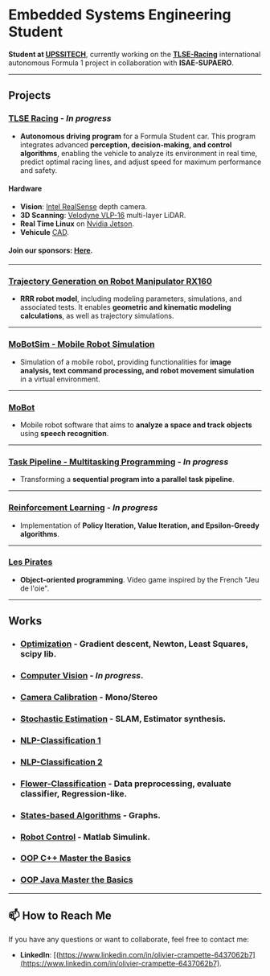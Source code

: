 # Embedded Systems Engineering Student  
**Student at [UPSSITECH](https://www.upssitech.eu/)**, currently working on the **[TLSE-Racing](https://tlseracing.fr/about/)** international autonomous Formula 1 project in collaboration with **ISAE-SUPAERO**.  

---

##  Projects  

### **[TLSE Racing](https://tlseracing.fr/about/)** - *In progress*  
- **Autonomous driving program** for a Formula Student car. This program integrates advanced **perception, decision-making, and control algorithms**, enabling the vehicle to analyze its environment in real time, predict optimal racing lines, and adjust speed for maximum performance and safety.  
  

#### **Hardware**  
- **Vision**: [Intel RealSense](https://www.reichelt.com/fr/fr/shop/produit/webcam_camera_de_profondeur_intel_realsense_d435i-275192?PROVID=2842&utm_medium=idealo.fr&utm_source=psuma) depth camera.
- **3D Scanning**: [Velodyne VLP-16](https://www.mapix.com/lidar-scanner-sensors/velodyne/velodyne-vlp-32c/) multi-layer LiDAR.
- **Real Time Linux** on [Nvidia Jetson](https://www.siliconhighwaydirect.com/product-p/900-83668-0030-000.htm).
- **Vehicule** [CAD](https://github.com/FS-AI/FS-AI_ADS-DV_CAD).
#### **Join our sponsors**: [Here](https://tlseracing.fr/sponsors/).  

---

### **[Trajectory Generation on Robot Manipulator RX160](https://github.com/OlivierCrt/Trajectory_Generation_Robot_Manipulator_RX160)**  
- **RRR robot model**, including modeling parameters, simulations, and associated tests. It enables **geometric and kinematic modeling calculations**, as well as trajectory simulations.  

---

### **[MoBotSim - Mobile Robot Simulation](https://github.com/OlivierCrt/MobotSim)**  
- Simulation of a mobile robot, providing functionalities for **image analysis, text command processing, and robot movement simulation** in a virtual environment.  

---

### **[MoBot](https://github.com/OlivierCrt/Mobot)**  
- Mobile robot software that aims to **analyze a space and track objects** using **speech recognition**.  

---

### **[Task Pipeline - Multitasking Programming](https://github.com/OlivierCrt/Task_Pipeline)** - *In progress*  
- Transforming a **sequential program into a parallel task pipeline**.  

---

### **[Reinforcement Learning](https://github.com/OlivierCrt/Reinforcement_Learning)** - *In progress*  
- Implementation of **Policy Iteration, Value Iteration, and Epsilon-Greedy algorithms**.  

---

### **[Les Pirates](https://github.com/OlivierCrt/les_pirates)**  
- **Object-oriented programming**. Video game inspired by the French "Jeu de l'oie".  

---

##  Works  

- ### **[Optimization](https://github.com/OlivierCrt/Optimisation_M1)** - Gradient descent, Newton, Least Squares, scipy lib.  
- ### **[Computer Vision](https://github.com/OlivierCrt/Image_processing)** - *In progress*.  
- ### **[Camera Calibration](https://github.com/OlivierCrt/Calibration)** - Mono/Stereo
- ### **[Stochastic Estimation](https://github.com/OlivierCrt/Estimation_PW)** - SLAM, Estimator synthesis.  
- ### **[NLP-Classification 1](https://github.com/OlivierCrt/PW_Machine-Learning)**  
- ### **[NLP-Classification 2](https://github.com/OlivierCrt/PW_speech_processing)**  
- ### **[Flower-Classification](https://github.com/OlivierCrt/PW-python-M1)** - Data preprocessing, evaluate classifier, Regression-like.  
- ### **[States-based Algorithms](https://github.com/OlivierCrt/PW_IA_M1)** - Graphs.  
- ### **[Robot Control](https://github.com/OlivierCrt/PW_Robot_Control)** - Matlab Simulink.  
- ### **[OOP C++ Master the Basics](https://github.com/OlivierCrt/PW_Cpp)**  
- ### **[OOP Java Master the Basics](https://github.com/OlivierCrt/PW-java-BS3)**  

---

## 📫 How to Reach Me  
If you have any questions or want to collaborate, feel free to contact me:  
- **LinkedIn**: [(https://www.linkedin.com/in/olivier-crampette-6437062b7](https://www.linkedin.com/in/olivier-crampette-6437062b7).  
